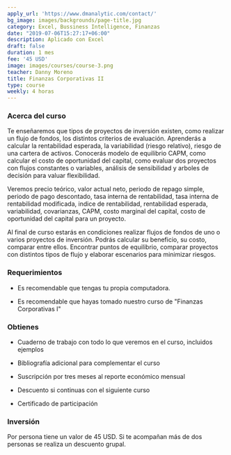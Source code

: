 ```yaml
---
apply_url: 'https://www.dmanalytic.com/contact/'
bg_image: images/backgrounds/page-title.jpg
category: Excel, Bussiness Intelligence, Finanzas
date: "2019-07-06T15:27:17+06:00"
description: Aplicado con Excel
draft: false
duration: 1 mes
fee: '45 USD'
image: images/courses/course-3.png
teacher: Danny Moreno
title: Finanzas Corporativas II
type: course
weekly: 4 horas
---
```



### Acerca del curso

Te enseñaremos que tipos de proyectos de inversión existen, como realizar un flujo de fondos, los distintos criterios de evaluación. Aprenderás a calcular la rentabilidad esperada, la variabilidad (riesgo relativo), riesgo de una cartera de activos. Conocerás modelo de equilibrio CAPM, como calcular el costo de oportunidad del capital, como evaluar dos proyectos con flujos constantes o variables, análisis de sensibilidad y arboles de decisión para valuar flexibilidad.

Veremos precio teórico, valor actual neto, periodo de repago simple, periodo de pago descontado, tasa interna de rentabilidad, tasa interna de rentabilidad modificada, indice de rentabilidad, rentabilidad esperada, variabilidad, covarianzas, CAPM, costo marginal del capital, costo de oportunidad del capital para un proyecto.

Al final de curso estarás en condiciones realizar flujos de fondos de uno o varios proyectos de inversión. Podrás calcular su beneficio, su costo, comparar entre ellos. Encontrar puntos de equilibrio, comparar proyectos con distintos tipos de flujo y elaborar escenarios para minimizar riesgos.

### Requerimientos

* Es recomendable que tengas tu propia computadora.

* Es recomendable que hayas tomado nuestro curso de "Finanzas Corporativas I"

### Obtienes

* Cuaderno de trabajo con todo lo que veremos en el curso, incluidos ejemplos

* Bibliografía adicional para complementar el curso

* Suscripción por tres meses al reporte económico mensual

* Descuento si continuas con el siguiente curso

* Certificado de participación


### Inversión

Por persona tiene un valor de 45 USD. Si te acompañan más de dos personas se realiza un descuento grupal.